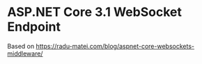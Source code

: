 # ASP.NET Core 3.1 WebSocket Endpoint

Based on https://radu-matei.com/blog/aspnet-core-websockets-middleware/
